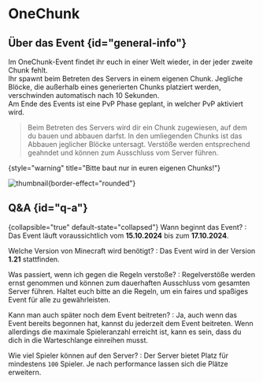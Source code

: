<primary-label ref="event-running" />
<secondary-label ref="one-block-mc-version" />
<secondary-label ref="one-block-date" />

# OneChunk

## Über das Event {id="general-info"}

Im OneChunk-Event findet ihr euch in einer Welt wieder, in der jeder zweite Chunk fehlt.\
Ihr spawnt beim Betreten des Servers in einem eigenen Chunk.
Jegliche Blöcke, die außerhalb eines generierten Chunks platziert werden, verschwinden automatisch nach 10 Sekunden.\
Am Ende des Events ist eine PvP Phase geplant, in welcher PvP aktiviert wird.

> Beim Betreten des Servers wird dir ein Chunk zugewiesen, auf dem du bauen und abbauen darfst.
> In den umliegenden Chunks ist das Abbauen jeglicher Blöcke untersagt.
> Verstöße werden entsprechend geahndet und können zum Ausschluss vom Server führen.
>
{style="warning" title="Bitte baut nur in euren eigenen Chunks!"}

![thumbnail](one-chunk-world.png){border-effect="rounded"}

## Q&amp;A {id="q-a"}

{collapsible="true" default-state="collapsed"}
Wann beginnt das Event?
: Das Event läuft voraussichtlich vom **15.10.2024** bis zum **17.10.2024**.

Welche Version von Minecraft wird benötigt?
: Das Event wird in der Version **1.21** stattfinden.

Was passiert, wenn ich gegen die Regeln verstoße?
: Regelverstöße werden ernst genommen und können zum dauerhaften Ausschluss vom gesamten Server führen. Haltet euch
bitte an die Regeln, um ein faires und spaßiges Event für alle zu gewährleisten.

Kann man auch später noch dem Event beitreten?
: Ja, auch wenn das Event bereits begonnen hat, kannst du jederzeit dem Event beitreten. Wenn allerdings die maximale
Spieleranzahl erreicht ist, kann es sein, dass du dich in die Warteschlange einreihen musst.

Wie viel Spieler können auf den Server?
: Der Server bietet Platz für mindestens `100` Spieler.
Je nach performance lassen sich die Plätze erweitern.